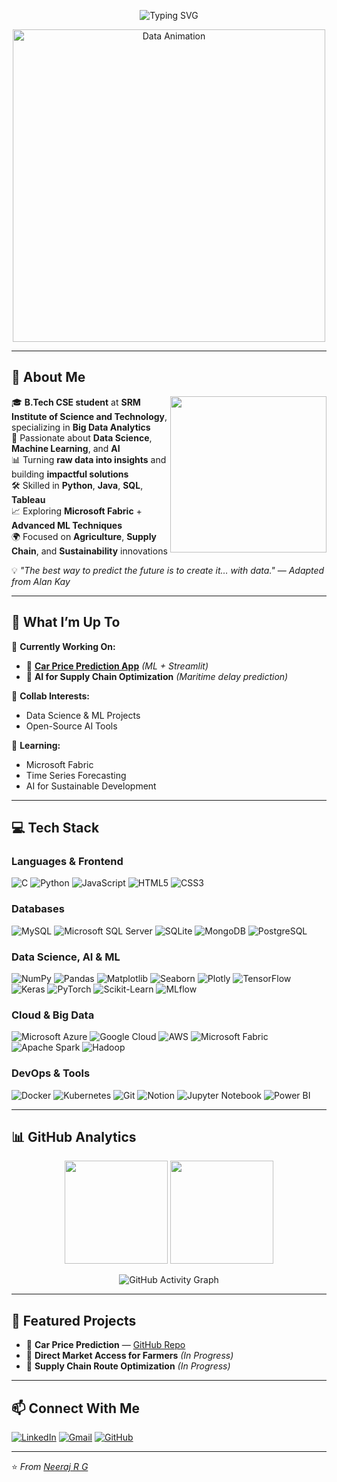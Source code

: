 <!-- Animated Banner -->
<p align="center">
  <img src="https://readme-typing-svg.herokuapp.com?font=Fira+Code&pause=1000&color=00F7EF&center=true&vCenter=true&width=650&lines=Hi+%F0%9F%91%8B%2C+I'm+Neeraj+R+G;Empowering+Data+with+Code;Data+Science+%7C+ML+%7C+AI+Enthusiast;Turning+Data+into+Real-World+Solutions;B.Tech+CSE+%7C+Big+Data+Analytics" alt="Typing SVG" />
</p>

<!-- Profile GIF -->
<p align="center">
  <img src="https://media.giphy.com/media/2IudUHdI075HL02Pkk/giphy.gif" width="500" alt="Data Animation"/>
</p>

---

## 🚀 About Me  
<img align="right" src="https://media.giphy.com/media/xT9IgzoKnwFNmISR8I/giphy.gif" width="250">

🎓 **B.Tech CSE student** at **SRM Institute of Science and Technology**, specializing in **Big Data Analytics**  
🤖 Passionate about **Data Science**, **Machine Learning**, and **AI**  
📊 Turning **raw data into insights** and building **impactful solutions**  
🛠 Skilled in **Python**, **Java**, **SQL**, **Tableau**  
📈 Exploring **Microsoft Fabric** + **Advanced ML Techniques**  
🌍 Focused on **Agriculture**, **Supply Chain**, and **Sustainability** innovations  

💡 *"The best way to predict the future is to create it… with data."* — *Adapted from Alan Kay*

---

## 💼 What I’m Up To  

🔭 **Currently Working On:**  
- 🚗 [**Car Price Prediction App**](https://github.com/Neeru55/car-price-prediction) *(ML + Streamlit)*  
- 🚢 **AI for Supply Chain Optimization** *(Maritime delay prediction)*  

👯 **Collab Interests:**  
- Data Science & ML Projects  
- Open-Source AI Tools  

🌱 **Learning:**  
- Microsoft Fabric  
- Time Series Forecasting  
- AI for Sustainable Development  

---

## 💻 Tech Stack  

### **Languages & Frontend**
![C](https://img.shields.io/badge/C-%2300599C.svg?style=for-the-badge&logo=c&logoColor=white)
![Python](https://img.shields.io/badge/Python-%233776AB.svg?style=for-the-badge&logo=python&logoColor=white)
![JavaScript](https://img.shields.io/badge/JavaScript-%23F7E01D.svg?style=for-the-badge&logo=javascript&logoColor=black)
![HTML5](https://img.shields.io/badge/HTML5-%23E34F26.svg?style=for-the-badge&logo=html5&logoColor=white)
![CSS3](https://img.shields.io/badge/CSS3-%231572B6.svg?style=for-the-badge&logo=css3&logoColor=white)

### **Databases**
![MySQL](https://img.shields.io/badge/MySQL-%234479A1.svg?style=for-the-badge&logo=mysql&logoColor=white)
![Microsoft SQL Server](https://img.shields.io/badge/SQL%20Server-%23CC2927.svg?style=for-the-badge&logo=microsoftsqlserver&logoColor=white)
![SQLite](https://img.shields.io/badge/SQLite-%2307405E.svg?style=for-the-badge&logo=sqlite&logoColor=white)
![MongoDB](https://img.shields.io/badge/MongoDB-%234ea94b.svg?style=for-the-badge&logo=mongodb&logoColor=white)
![PostgreSQL](https://img.shields.io/badge/PostgreSQL-%23336791.svg?style=for-the-badge&logo=postgresql&logoColor=white)

### **Data Science, AI & ML**
![NumPy](https://img.shields.io/badge/NumPy-%23013243.svg?style=for-the-badge&logo=numpy&logoColor=white)
![Pandas](https://img.shields.io/badge/Pandas-%23150458.svg?style=for-the-badge&logo=pandas&logoColor=white)
![Matplotlib](https://img.shields.io/badge/Matplotlib-%230077B5.svg?style=for-the-badge&logo=matplotlib&logoColor=white)
![Seaborn](https://img.shields.io/badge/Seaborn-%230077B5.svg?style=for-the-badge&logo=python&logoColor=white)
![Plotly](https://img.shields.io/badge/Plotly-%233F4F75.svg?style=for-the-badge&logo=plotly&logoColor=white)
![TensorFlow](https://img.shields.io/badge/TensorFlow-%23FF6F00.svg?style=for-the-badge&logo=TensorFlow&logoColor=white)
![Keras](https://img.shields.io/badge/Keras-%23D00000.svg?style=for-the-badge&logo=Keras&logoColor=white)
![PyTorch](https://img.shields.io/badge/PyTorch-%23EE4C2C.svg?style=for-the-badge&logo=PyTorch&logoColor=white)
![Scikit-Learn](https://img.shields.io/badge/Scikit--Learn-%23F7931E.svg?style=for-the-badge&logo=scikit-learn&logoColor=white)
![MLflow](https://img.shields.io/badge/MLflow-%230077B5.svg?style=for-the-badge&logo=mlflow&logoColor=white)

### **Cloud & Big Data**
![Microsoft Azure](https://img.shields.io/badge/Azure-%230072C6.svg?style=for-the-badge&logo=microsoftazure&logoColor=white)
![Google Cloud](https://img.shields.io/badge/Google%20Cloud-%234285F4.svg?style=for-the-badge&logo=googlecloud&logoColor=white)
![AWS](https://img.shields.io/badge/AWS-%23FF9900.svg?style=for-the-badge&logo=amazonaws&logoColor=white)
![Microsoft Fabric](https://img.shields.io/badge/Microsoft%20Fabric-%230078D4.svg?style=for-the-badge&logo=microsoftfabric&logoColor=white)
![Apache Spark](https://img.shields.io/badge/Apache%20Spark-%23E25A1C.svg?style=for-the-badge&logo=apachespark&logoColor=white)
![Hadoop](https://img.shields.io/badge/Hadoop-%23FFCC00.svg?style=for-the-badge&logo=apachehadoop&logoColor=black)

### **DevOps & Tools**
![Docker](https://img.shields.io/badge/Docker-%230db7ed.svg?style=for-the-badge&logo=docker&logoColor=white)
![Kubernetes](https://img.shields.io/badge/Kubernetes-%23326ce5.svg?style=for-the-badge&logo=kubernetes&logoColor=white)
![Git](https://img.shields.io/badge/Git-%23F05033.svg?style=for-the-badge&logo=git&logoColor=white)
![Notion](https://img.shields.io/badge/Notion-%23000000.svg?style=for-the-badge&logo=notion&logoColor=white)
![Jupyter Notebook](https://img.shields.io/badge/Jupyter-%23F37626.svg?style=for-the-badge&logo=jupyter&logoColor=white)
![Power BI](https://img.shields.io/badge/Power%20BI-%23F2C811.svg?style=for-the-badge&logo=powerbi&logoColor=black)

---

## 📊 GitHub Analytics
<p align="center">
  <img src="https://github-readme-stats.vercel.app/api?username=Neeru55&show_icons=true&theme=radical" height="165" />
  <img src="https://github-readme-streak-stats.herokuapp.com/?user=Neeru55&theme=radical" height="165" />
</p>
<p align="center">
  <img src="https://github-readme-activity-graph.vercel.app/graph?username=Neeru55&theme=react-dark" alt="GitHub Activity Graph"/>
</p>

---

## 🌟 Featured Projects
- 🚗 **Car Price Prediction** — [GitHub Repo](https://github.com/Neeru55/car-price-prediction)  
- 🌾 **Direct Market Access for Farmers** *(In Progress)*  
- 🚢 **Supply Chain Route Optimization** *(In Progress)*  

---

## 📫 Connect With Me
[![LinkedIn](https://img.shields.io/badge/LinkedIn-%230A66C2.svg?&style=for-the-badge&logo=linkedin&logoColor=white)](www.linkedin.com/in/neeraj-r-g-8bb154287)
[![Gmail](https://img.shields.io/badge/Email-D14836.svg?&style=for-the-badge&logo=gmail&logoColor=white)](mailto:neerajganesan@gmail.com)
[![GitHub](https://img.shields.io/badge/GitHub-000000.svg?&style=for-the-badge&logo=github&logoColor=white)](https://github.com/Neeru55)

---

⭐️ *From [Neeraj R G](https://github.com/Neeru55)*

